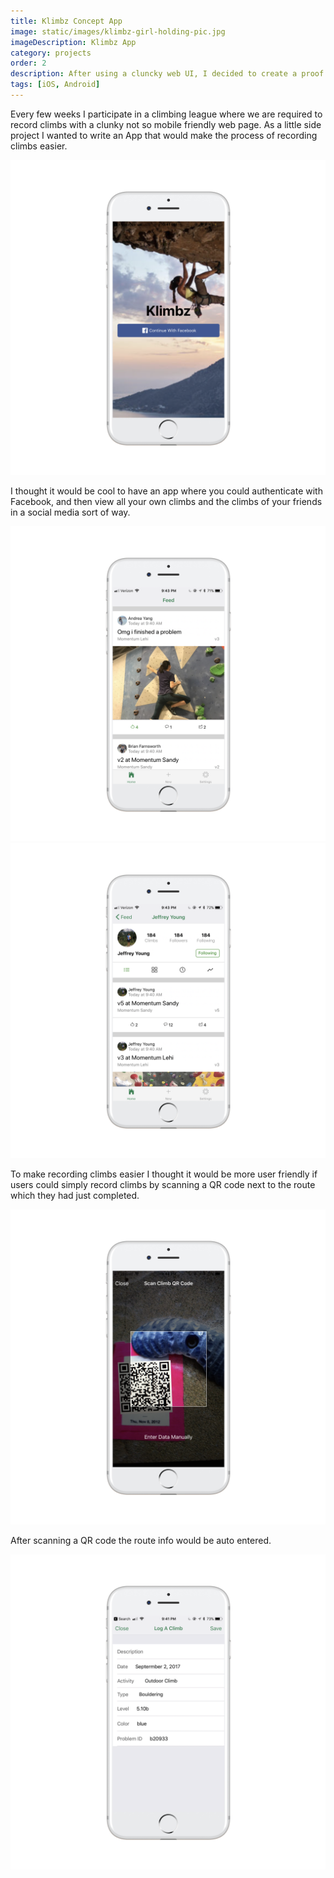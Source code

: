 ```yaml
---
title: Klimbz Concept App
image: static/images/klimbz-girl-holding-pic.jpg
imageDescription: Klimbz App
category: projects
order: 2
description: After using a cluncky web UI, I decided to create a proof of concept native app with a better user experience.
tags: [iOS, Android]
---
```


Every few weeks I participate in a climbing league where we are required to record climbs with a clunky not so mobile friendly web page.  As a little side project I wanted to write an App that would make the process of recording climbs easier.

![Landing Page](/static/images/klimbz-img1.png)

I thought it would be cool to have an app where you could authenticate with Facebook, and then view all your own climbs and the climbs of your friends in a social media sort of way.

![Feed Screen Shot](/static/images/klimbz-img2.png)
![Profile screen](/static/images/klimbz-img3.png)

To make recording climbs easier I thought it would be more user friendly if users could simply record climbs by scanning a QR code next to the route which they had just completed.

![Profile screen](/static/images/klimbz-img4.png)

After scanning a QR code the route info would be auto entered.

![Profile screen](/static/images/klimbz-img5.png)